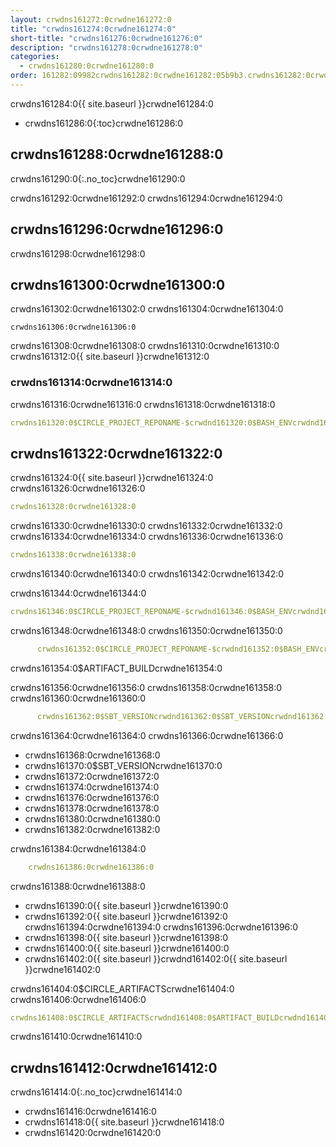 ```yaml
---
layout: crwdns161272:0crwdne161272:0
title: "crwdns161274:0crwdne161274:0"
short-title: "crwdns161276:0crwdne161276:0"
description: "crwdns161278:0crwdne161278:0"
categories:
  - crwdns161280:0crwdne161280:0
order: 161282:09982crwdns161282:0crwdne161282:05b9b3.crwdns161282:0crwdne161282:07080700crwdns161282:0crwdne161282:0
---
```


crwdns161284:0{{ site.baseurl }}crwdne161284:0

- crwdns161286:0{:toc}crwdne161286:0

## crwdns161288:0crwdne161288:0

crwdns161290:0{:.no_toc}crwdne161290:0

crwdns161292:0crwdne161292:0 crwdns161294:0crwdne161294:0

## crwdns161296:0crwdne161296:0

crwdns161298:0crwdne161298:0

## crwdns161300:0crwdne161300:0

crwdns161302:0crwdne161302:0 crwdns161304:0crwdne161304:0

    crwdns161306:0crwdne161306:0
    

crwdns161308:0crwdne161308:0 crwdns161310:0crwdne161310:0 crwdns161312:0{{ site.baseurl }}crwdne161312:0

### crwdns161314:0crwdne161314:0

crwdns161316:0crwdne161316:0 crwdns161318:0crwdne161318:0

```yaml
crwdns161320:0$CIRCLE_PROJECT_REPONAME-$crwdnd161320:0$BASH_ENVcrwdnd161320:0$SBT_VERSIONcrwdnd161320:0$SBT_VERSIONcrwdnd161320:0$SBT_VERSIONcrwdnd161320:0$SBT_VERSIONcrwdnd161320:0$CIRCLE_ARTIFACTScrwdnd161320:0$ARTIFACT_BUILDcrwdnd161320:0$CIRCLE_ARTIFACTScrwdnd161320:0$ARTIFACT_BUILDcrwdnd161320:0$CIRCLE_SHA1crwdne161320:0
```

## crwdns161322:0crwdne161322:0

crwdns161324:0{{ site.baseurl }}crwdne161324:0 crwdns161326:0crwdne161326:0

```yaml
crwdns161328:0crwdne161328:0
```

crwdns161330:0crwdne161330:0 crwdns161332:0crwdne161332:0 crwdns161334:0crwdne161334:0 crwdns161336:0crwdne161336:0

```yaml
crwdns161338:0crwdne161338:0
```

crwdns161340:0crwdne161340:0 crwdns161342:0crwdne161342:0

crwdns161344:0crwdne161344:0

```yaml
crwdns161346:0$CIRCLE_PROJECT_REPONAME-$crwdnd161346:0$BASH_ENVcrwdnd161346:0$SBT_VERSIONcrwdnd161346:0$SBT_VERSIONcrwdnd161346:0$SBT_VERSIONcrwdnd161346:0$SBT_VERSIONcrwdne161346:0
```

crwdns161348:0crwdne161348:0 crwdns161350:0crwdne161350:0

```yaml
      crwdns161352:0$CIRCLE_PROJECT_REPONAME-$crwdnd161352:0$BASH_ENVcrwdne161352:0
```

crwdns161354:0$ARTIFACT_BUILDcrwdne161354:0

crwdns161356:0crwdne161356:0 crwdns161358:0crwdne161358:0 crwdns161360:0crwdne161360:0

```yaml
      crwdns161362:0$SBT_VERSIONcrwdnd161362:0$SBT_VERSIONcrwdnd161362:0$SBT_VERSIONcrwdnd161362:0$SBT_VERSIONcrwdne161362:0
```

crwdns161364:0crwdne161364:0 crwdns161366:0crwdne161366:0

- crwdns161368:0crwdne161368:0
- crwdns161370:0$SBT_VERSIONcrwdne161370:0
- crwdns161372:0crwdne161372:0
- crwdns161374:0crwdne161374:0
- crwdns161376:0crwdne161376:0
- crwdns161378:0crwdne161378:0
- crwdns161380:0crwdne161380:0
- crwdns161382:0crwdne161382:0

crwdns161384:0crwdne161384:0

```yaml
    crwdns161386:0crwdne161386:0
```

crwdns161388:0crwdne161388:0

- crwdns161390:0{{ site.baseurl }}crwdne161390:0 
- crwdns161392:0{{ site.baseurl }}crwdne161392:0 crwdns161394:0crwdne161394:0 crwdns161396:0crwdne161396:0
- crwdns161398:0{{ site.baseurl }}crwdne161398:0
- crwdns161400:0{{ site.baseurl }}crwdne161400:0
- crwdns161402:0{{ site.baseurl }}crwdnd161402:0{{ site.baseurl }}crwdne161402:0

crwdns161404:0$CIRCLE_ARTIFACTScrwdne161404:0 crwdns161406:0crwdne161406:0

```yaml
crwdns161408:0$CIRCLE_ARTIFACTScrwdnd161408:0$ARTIFACT_BUILDcrwdnd161408:0$CIRCLE_ARTIFACTScrwdnd161408:0$ARTIFACT_BUILDcrwdnd161408:0$CIRCLE_SHA1crwdne161408:0
```

crwdns161410:0crwdne161410:0

## crwdns161412:0crwdne161412:0

crwdns161414:0{:.no_toc}crwdne161414:0

- crwdns161416:0crwdne161416:0
- crwdns161418:0{{ site.baseurl }}crwdne161418:0
- crwdns161420:0crwdne161420:0